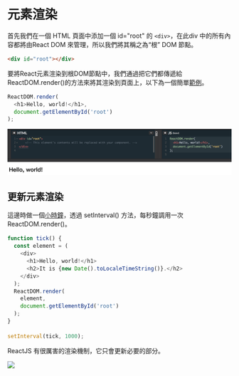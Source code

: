 # 元素渲染

首先我們在一個 HTML 頁面中添加一個 id="root" 的 `<div>`，在此div 中的所有內容都將由React DOM 來管理，所以我們將其稱之為“根” DOM 節點。

```html
<div id="root"></div>
```

要將React元素渲染到根DOM節點中，我們通過把它們都傳遞給ReactDOM.render()的方法來將其渲染到頁面上，以下為一個簡單[範例](https://codepen.io/gaearon/pen/rrpgNB?editors=1010)。

```js
ReactDOM.render(
  <h1>Hello, world!</h1>,
  document.getElementById('root')
);
```

![](/assets/img2-3-1.png)


## 更新元素渲染
這邊時做一個[小時鐘](https://codepen.io/gaearon/pen/gwoJZk?editors=0010)，透過 setInterval() 方法，每秒鐘調用一次 ReactDOM.render()。

```js
function tick() {
  const element = (
    <div>
      <h1>Hello, world!</h1>
      <h2>It is {new Date().toLocaleTimeString()}.</h2>
    </div>
  );
  ReactDOM.render(
    element,
    document.getElementById('root')
  );
}

setInterval(tick, 1000);
```

ReactJS 有很厲害的渲染機制，它只會更新必要的部分。

![](https://doc.react-china.org/granular-dom-updates-c158617ed7cc0eac8f58330e49e48224.gif)


